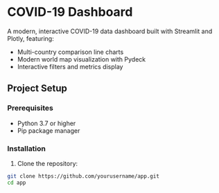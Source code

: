 # COVID-19 Dashboard

A modern, interactive COVID-19 data dashboard built with Streamlit and Plotly, featuring:

- Multi-country comparison line charts
- Modern world map visualization with Pydeck
- Interactive filters and metrics display

## Project Setup

### Prerequisites

- Python 3.7 or higher
- Pip package manager

### Installation

1. Clone the repository:

```bash
git clone https://github.com/yourusername/app.git
cd app
